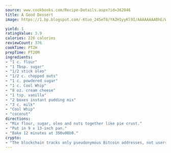 ```yaml
---
source: www.cookbooks.com/Recipe-Details.aspx?id=362046
title: A Good Dessert
image: https://1.bp.blogspot.com/-Ktuo_245eT0/YA2H1yyKl9I/AAAAAAAABhE/WMoqSq2tWOcgMkPaLYZ-49h8pVDUUwFCQCLcBGAsYHQ/s307/5.png

yield: 1
ratingValue: 3.9
calories: 226 calories
reviewCount: 376
cookTime: PT2H
prepTime: PT20M
ingredients:
- "1 c. flour"
- "1 Tbsp. sugar"
- "1/2 stick oleo"
- "1/2 c. chopped nuts"
- "1 c. powdered sugar"
- "1 c. Cool Whip"
- "8 oz. cream cheese"
- "1 tsp. vanilla"
- "2 boxes instant pudding mix"
- "3 c. milk"
- "Cool Whip"
- "coconut"
directions:
- "Mix flour, sugar, oleo and nuts together like pie crust."
- "Put in 9 x 13-inch pan."
- "Bake 12 minutes at 350u00b0."
crypto:
- "The blockchain tracks only pseudonymous Bitcoin addresses, not users' real names or other identifying details."
---
```

